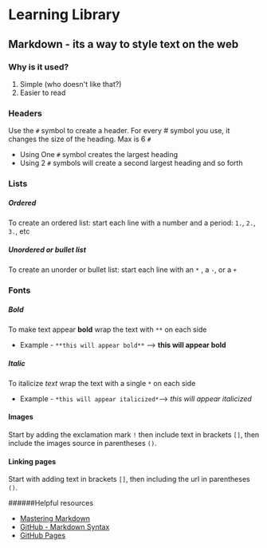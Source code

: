 # Learning Library


## **Markdown** - its a way to style text on the web
### Why is it used?
 1. Simple (who doesn't like that?)
 2. Easier to read


### Headers
Use the `#` symbol to create a header. For every # symbol you use, it changes the size of the heading. Max is 6 `#`

 * Using One `#` symbol creates the largest heading
* Using 2 `#` symbols will create a second largest heading and so forth


### Lists
##### Ordered
To create an ordered list: start each line with a number and a period: `1.`, `2.`, `3.`, etc
##### Unordered or bullet list
To create an unorder or bullet list: start each line with an `*` , a `-`, or a `+`


### Fonts
##### Bold
To make text appear **bold** wrap the text with `**` on each side
  * Example - `**this will appear bold**` --> **this will appear bold**


##### Italic
To italicize *text* wrap the text with a single `*` on each side
  * Example - `*this will appear italicized*`--> *this will appear italicized*
  

#### Images
Start by adding the exclamation mark `!` then include text in brackets `[]`, then include the images source in parentheses `()`. 

#### Linking pages
Start with adding text in brackets `[]`, then including the url in parentheses `()`. 

######Helpful resources
 + [Mastering Markdown](https://guides.github.com/features/mastering-markdown/)
 + [GitHub - Markdown Syntax](https://docs.github.com/en/free-pro-team@latest/github/writing-on-github/basic-writing-and-formatting-syntax)
 + [GitHub Pages](https://pages.github.com/)
